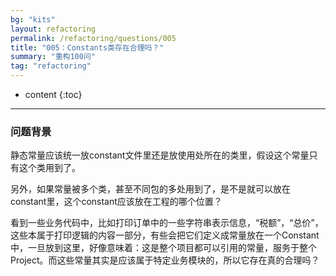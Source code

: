 ```yaml
---
bg: "kits"
layout: refactoring
permalink: /refactoring/questions/005
title: "005：Constants类存在合理吗？"
summary: "重构100问"
tag: "refactoring"
---
```

* content
{:toc}

---

### 问题背景

静态常量应该统一放constant文件里还是放使用处所在的类里，假设这个常量只有这个类用到了。

另外，如果常量被多个类，甚至不同包的多处用到了，是不是就可以放在constant里，这个constant应该放在工程的哪个位置？

看到一些业务代码中，比如打印订单中的一些字符串表示信息，“税额”，“总价”，这些本属于打印逻辑的内容一部分，有些会把它们定义成常量放在一个Constant中，一旦放到这里，好像意味着：这是整个项目都可以引用的常量，服务于整个Project。而这些常量其实是应该属于特定业务模块的，所以它存在真的合理吗？
